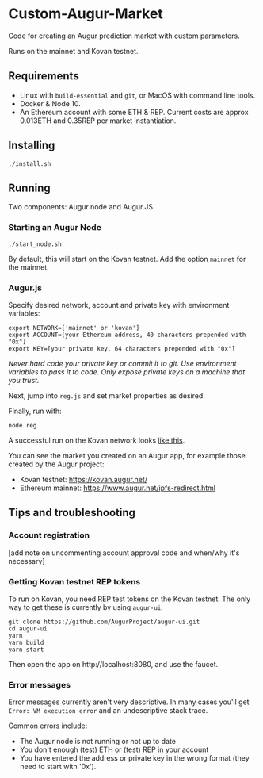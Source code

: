 # Custom-Augur-Market

Code for creating an Augur prediction market with custom parameters.

Runs on the mainnet and Kovan testnet.

## Requirements

- Linux with `build-essential` and `git`, or MacOS with command line tools.
- Docker & Node 10.
- An Ethereum account with some ETH & REP. Current costs are approx 0.013ETH and 0.35REP per market instantiation.

## Installing

```
./install.sh
```

## Running

Two components: Augur node and Augur.JS.

### Starting an Augur Node

```
./start_node.sh
```
By default, this will start on the Kovan testnet. Add the option `mainnet` for the mainnet.

### Augur.js

Specify desired network, account and private key with environment variables:
```
export NETWORK=['mainnet' or 'kovan']
export ACCOUNT=[your Ethereum address, 40 characters prepended with "0x"]
export KEY=[your private key, 64 characters prepended with "0x"]
```

*Never hard code your private key or commit it to git. Use environment variables to pass it to code. Only expose private keys on a machine that you trust.*

Next, jump into `reg.js` and set market properties as desired.

Finally, run with:
```
node reg
```

A successful run on the Kovan network looks [like this](https://asciinema.org/a/T23UgBJ6Hw7DOj7wVg9zrTBYR).

You can see the market you created on an Augur app, for example those created by the Augur project:
- Kovan testnet: https://kovan.augur.net/
- Ethereum mainnet: https://www.augur.net/ipfs-redirect.html

## Tips and troubleshooting

### Account registration

[add note on uncommenting account approval code and when/why it's necessary]

### Getting Kovan testnet REP tokens

To run on Kovan, you need REP test tokens on the Kovan testnet. The only way to get these is currently by using `augur-ui`.

```
git clone https://github.com/AugurProject/augur-ui.git
cd augur-ui
yarn
yarn build
yarn start
```

Then open the app on http://localhost:8080, and use the faucet.

### Error messages

Error messages currently aren't very descriptive. In many cases you'll get `Error: VM execution error` and an undescriptive stack trace.

Common errors include:
- The Augur node is not running or not up to date
- You don't enough (test) ETH or (test) REP in your account
- You have entered the address or private key in the wrong format (they need to start with '0x'). 
